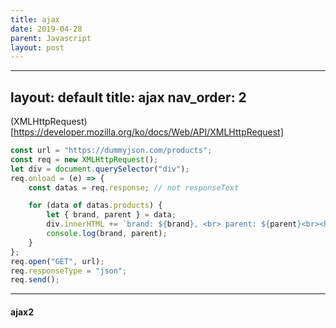 ```yaml
---
title: ajax
date: 2019-04-28
parent: Javascript
layout: post
---
```


---
layout: default
title: ajax
nav_order: 2
---

(XMLHttpRequest)[https://developer.mozilla.org/ko/docs/Web/API/XMLHttpRequest]

```javascript
const url = "https://dummyjson.com/products";
const req = new XMLHttpRequest();
let div = document.querySelector("div");
req.onload = (e) => {
	const datas = req.response; // not responseText

	for (data of datas.products) {
		let { brand, parent } = data;
		div.innerHTML += `brand: ${brand}, <br> parent: ${parent}<br><hr>`;
		console.log(brand, parent);
	}
};
req.open("GET", url);
req.responseType = "json";
req.send();

```
<script async src="//jsfiddle.net/85wdprzm/56/embed/js,html,css,result/dark/"></script>
---

#### ajax2

<script async src="//jsfiddle.net/qwerew0/x4nwgtz3/52/embed/js,html,css,result/dark/"></script>
